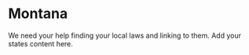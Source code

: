 # Montana

We need your help finding your local laws and linking to them. Add your states content here.